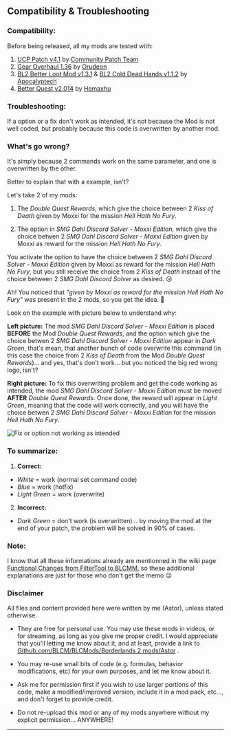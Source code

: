 ## Compatibility & Troubleshooting
  
### Compatibility:

Before being released, all my mods are tested with:

1. [UCP Patch v4.1](https://github.com/BLCM/BLCMods/blob/master/Borderlands%202%20mods/Community%20Patch%20Team/Patch.txt) by [Community Patch Team](https://github.com/BLCM/BLCMods/tree/master/Borderlands%202%20mods/Community%20Patch%20Team) 
2. [Gear Overhaul 1.36](https://github.com/BLCM/BLCMods/blob/master/Borderlands%202%20mods/Orudeon/Gear%20Overhaul%201.36.txt) by [Orudeon](https://github.com/BLCM/BLCMods/tree/master/Borderlands%202%20mods/Orudeon)
3. [BL2 Better Loot Mod v1.3.1](https://github.com/BLCM/BLCMods/tree/master/Borderlands%202%20mods/Apocalyptech/BL2%20Better%20Loot%20Mod) & [BL2 Cold Dead Hands v1.1.2](https://github.com/BLCM/BLCMods/tree/master/Borderlands%202%20mods/Apocalyptech/BL2%20Cold%20Dead%20Hands ) by [Apocalyptech](https://github.com/BLCM/BLCMods/tree/master/Borderlands%202%20mods/Apocalyptech)
4. [Better Quest v2.014](https://github.com/BLCM/BLCMods/blob/master/Borderlands%202%20mods/Hemaxhu/Quest%20Rewards/Better%20Quests) by [Hemaxhu](https://github.com/BLCM/BLCMods/tree/master/Borderlands%202%20mods/Hemaxhu)

### Troubleshooting:

If a option or a fix don't work as intended, it's not because the Mod is not well coded, but probably because this code is overwritten by another mod.

### What's go wrong?

It's simply because 2 commands work on the same parameter, and one is overwritten by the other.

Better to explain that with a example, isn't?

Let's take 2 of my mods:

1.  The *Double Quest Rewards*, which give the choice between 2 *Kiss of Death* given by Moxxi for the mission *Hell Hath No Fury*.  
 
2. The option in *SMG Dahl Discord Solver - Moxxi Edition*, which give the choice betwen 2 *SMG Dahl Discord Solver - Moxxi Edition* given by Moxxi as reward for the mission *Hell Hath No Fury*. 

You activate the option to have the choice between 2 *SMG Dahl Discord Solver - Moxxi Edition* given by Moxxi as reward for the mission *Hell Hath No Fury*, but you still receive the choice from 2 *Kiss of Death* instead of the choice between 2 *SMG Dahl Discord Solver* as desired. :cry:

Ah! You noticed that *"given by Moxxi as reward for the mission Hell Hath No Fury"* was present in the 2 mods, so you get the idea. :thought_balloon:

Look on the example with picture below to understand why:

**Left picture:** The mod *SMG Dahl Discord Solver - Moxxi Edition* is placed **BEFORE** the Mod *Double Quest Rewards*, and the option which give the choice betwen 2 *SMG Dahl Discord Solver - Moxxi Edition* appear in *Dark Green*, that's mean, that another bunch of code overwrite this command (in this case the choice from 2 *Kiss of Death* from the Mod *Double Quest Rewards*)... and yes, that's don't work... but you noticed the big red wrong logo, isn't?

**Right picture:** To fix this overwriting problem and get the code working as intended, the mod *SMG Dahl Discord Solver - Moxxi Edition* must be moved **AFTER** *Double Quest Rewards*. Once done, the reward will appear in *Light Green*, meaning that the code will work correctly, and you will have the choice betwen 2 *SMG Dahl Discord Solver - Moxxi Edition* for the mission *Hell Hath No Fury*.

![Fix or option not working as intended](https://imgur.com/0o4jpLD.jpg "Don't worry guys... even if my screen capture show French text, my mods are in English")

### To summarize: 

1. **Correct:**
 - *White* = work (normal set command code)
 - *Blue* = work (hotfix)
 - *Light Green* = work (overwrite)
2. **Incorrect:**
 - *Dark Green* = don't work (is overwritten)... by moving the mod at the end of your patch, the problem will be solved in 90% of cases.  

### Note: 
I know that all these informations already are mentionned in the wiki page [Functional Changes from FilterTool to BLCMM](https://github.com/BLCM/BLCMods/wiki/Functional-Changes-from-FilterTool-to-BLCMM), so these additional explanations are just for those who don't get the memo :wink:

### Disclaimer

All files and content provided here were written by me (Astor), unless stated otherwise.

- They are free for personal use. You may use these mods in videos, or for streaming, as long as you give me proper credit. I would appreciate that you'll letting me know about it, and at least, provide a link to [Github.com/BLCM/BLCMods/Borderlands 2 mods/Astor](https://github.com/BLCM/BLCMods/tree/master/Borderlands%202%20mods/Astor) .

- You may re-use small bits of code (e.g. formulas, behavior modifications, etc) for your own purposes, and let me know about it. 

- Ask me for permission first if you wish to use larger portions of this code, make a modified/improved version, include it in a mod pack, etc..., and don't forget to provide credit.

- Do not re-upload this mod or any of my mods anywhere without my explicit permission... ANYWHERE!

* * * * *

